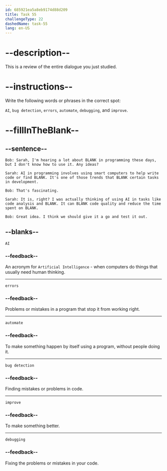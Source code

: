 ```yaml
---
id: 685921ea5a8eb9174d88d209
title: Task 55
challengeType: 22
dashedName: task-55
lang: en-US
---
```


<!-- REVIEW -->

# --description--

This is a review of the entire dialogue you just studied.

# --instructions--

Write the following words or phrases in the correct spot:

`AI`, `bug detection`, `errors`, `automate`, `debugging`, and `improve`.

# --fillInTheBlank--

## --sentence--

`Bob: Sarah, I'm hearing a lot about BLANK in programming these days, but I don't know how to use it. Any ideas?`

`Sarah: AI in programming involves using smart computers to help write code or find BLANK. It's one of those trends that BLANK certain tasks in development.`

`Bob: That's fascinating.`

`Sarah: It is, right? I was actually thinking of using AI in tasks like code analysis and BLANK. It can BLANK code quality and reduce the time spent on BLANK.`

`Bob: Great idea. I think we should give it a go and test it out.`

## --blanks--

`AI`

### --feedback--

An acronym for `Artificial Intelligence` - when computers do things that usually need human thinking.

---

`errors`

### --feedback--

Problems or mistakes in a program that stop it from working right.

---

`automate`

### --feedback--

To make something happen by itself using a program, without people doing it.

---

`bug detection`

### --feedback--

Finding mistakes or problems in code.

---

`improve`

### --feedback--

To make something better.

---

`debugging`

### --feedback--

Fixing the problems or mistakes in your code.
